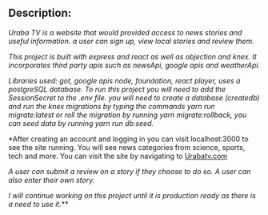 

## Description:

*Uraba TV is a website that would provided access to news stories and useful information. a user can sign up, view local stories and review them.*

*This project is built with express and react as well as objection and knex. It incorporates third party apis such as newsApi, google apis and weatherApi.*

*Libraries used: got, google apis node, foundation, react player, uses a postgreSQL database. 
To run this project you will need to add the SessionSecret to the .env file. you will need to create a database (createdb) and run the knex migrations 
by typing the commands yarn run migrate:latest or roll the migration by running yarn migrate:rollback, you can seed data by running yarn run db:seed.* 

*After creating an account and logging in you can visit localhost:3000 to see the site running. You will see news categories from science, sports, tech and more. You can visit the site by navigating to [Urabatv.com](www.urabatv.com)

*A user can submit a review on a story if they choose to do so. A user can also enter their own story.*

*I will continue working on this project until it is production ready as there is a need to use it.***



